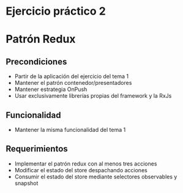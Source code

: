 # Ejercicio práctico 2
# Patrón Redux

## Precondiciones

* Partir de la aplicación del ejercicio del tema 1
* Mantener el patrón contenedor/presentadores
* Mantener estrategia OnPush
* Usar exclusivamente librerías propias del framework y la RxJs

## Funcionalidad

* Mantener la misma funcionalidad del tema 1
 
## Requerimientos

* Implementar el patrón redux con al menos tres acciones
* Modificar el estado del store despachando acciones
* Consumir el estado del store mediante selectores observables y snapshot
